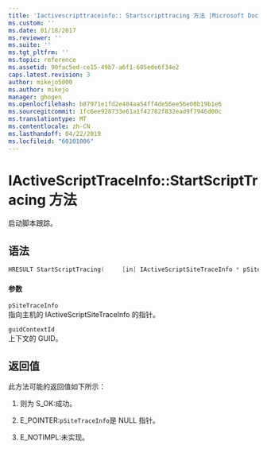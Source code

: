 ```yaml
---
title: 'Iactivescripttraceinfo:: Startscripttracing 方法 |Microsoft Docs'
ms.custom: ''
ms.date: 01/18/2017
ms.reviewer: ''
ms.suite: ''
ms.tgt_pltfrm: ''
ms.topic: reference
ms.assetid: 90fac5ed-ce15-49b7-a6f1-605ede6f34e2
caps.latest.revision: 3
author: mikejo5000
ms.author: mikejo
manager: ghogen
ms.openlocfilehash: b87971e1fd2e484aa54ff4de56ee56e00b19b1e6
ms.sourcegitcommit: 1fc6ee928733e61a1f42782f832ead9f7946d00c
ms.translationtype: MT
ms.contentlocale: zh-CN
ms.lasthandoff: 04/22/2019
ms.locfileid: "60101006"
---
```

# <a name="iactivescripttraceinfostartscripttracing-method"></a>IActiveScriptTraceInfo::StartScriptTracing 方法
启动脚本跟踪。  
  
## <a name="syntax"></a>语法  
  
```cpp
HRESULT StartScriptTracing(     [in] IActiveScriptSiteTraceInfo * pSiteTraceInfo,     [in] GUID guidContextID );   
```  
  
#### <a name="parameters"></a>参数  
 `pSiteTraceInfo`  
 指向主机的 IActiveScriptSiteTraceInfo 的指针。  
  
 `guidContextId`  
 上下文的 GUID。  
  
## <a name="return-value"></a>返回值  
 此方法可能的返回值如下所示：  
  
1. 则为 S_OK:成功。  
  
2. E_POINTER:`pSiteTraceInfo`是 NULL 指针。  
  
3. E_NOTIMPL:未实现。
